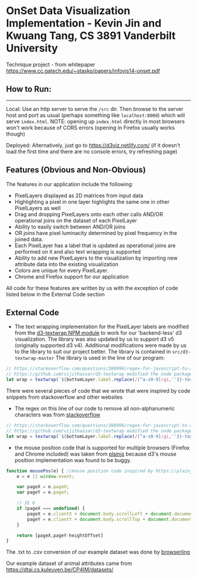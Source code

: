 # OnSet Data Visualization Implementation - Kevin Jin and Kwuang Tang, CS 3891 Vanderbilt University

Technique project - from whitepaper https://www.cc.gatech.edu/~stasko/papers/infovis14-onset.pdf

## How to Run:
---
Local: Use an http server to serve the `/src` dir. Then browse to the server host and port as usual (perhaps something like `localhost:8000`) which will serve `index.html`. NOTE: opening up `index.html` directly in most browsers won't work because of CORS errors (opening in Firefox usually works though)


Deployed: Alternatively, just go to https://d3viz.netlify.com/ (if it doesn't load the first time and there are no console errors, try refreshing page)

## Features (Obvious and Non-Obvious)

The features in our application include the following:
- PixelLayers displayed as 2D matrices from input data
- Highlighting a pixel in one layer highlights the same one in other PixelLayers as well
- Drag and dropping PixelLayers onto each other calls AND/OR operational joins on the dataset of each PixelLayer
- Ability to easily switch between AND/OR joins
- OR joins have pixel luminacity determined by pixel frequency in the joined data.
- Each PixelLayer has a label that is updated as operational joins are performed on it and also text wrapping is supported
- Ability to add new PixelLayers to the visualization by importing new attribute data into the existing visualization
- Colors are unique for every PixelLayer.
- Chrome and Firefox support for our application

All code for these features are written by us with the exception of code listed below in the External Code section

## External Code

- The text wrapping implementation for the PixelLayer labels are modified from the [d3-textwrap NPM module](https://www.npmjs.com/package/d3-textwrap) to work for our 'backend-less' d3 visualization. The library was also updated by us to support d3 v5 (originally supported d3 v4). Additional modifications were made by us to the library to suit our project better. The library is contained in `src/d3-textwrap-master`
The library is used in the line of our program:
```js
// https://stackoverflow.com/questions/388996/regex-for-javascript-to-allow-only-alphanumeric keep only alphanumeric characters
// https://github.com/vijithassar/d3-textwrap modified the node package to support client side javascript and for this project's purposes
let wrap = textwrap(`${bottomLayer.label.replace(/[^a-z0-9]/gi,'')}-text`).bounds({height: 480, width: 100});
```

There were several pieces of code that we wrote that were inspired by code snippets from stackoverflow and other websites

- The regex on this line of our code to remove all non-alphanumeric characters was from [stackoverflow](https://stackoverflow.com/questions/388996/regex-for-javascript-to-allow-only-alphanumeric)
```js
// https://stackoverflow.com/questions/388996/regex-for-javascript-to-allow-only-alphanumeric keep only alphanumeric characters
// https://github.com/vijithassar/d3-textwrap modified the node package to support client side javascript and for this project's purposes
let wrap = textwrap(`${bottomLayer.label.replace(/[^a-z0-9]/gi,'')}-text`).bounds({height: 480, width: 100});
```

- the mouse position code that is supported for multiple browsers (Firefox and Chrome included) was taken from [plainjs](https://plainjs.com/javascript/events/getting-the-current-mouse-position-16/) because d3's mouse position implementation was found to be buggy.
```js
function mousePos(e) { //mouse position code inspired by https://plainjs.com/javascript/events/getting-the-current-mouse-position-16/
    e = e || window.event;

    var pageX = e.pageX;
    var pageY = e.pageY;

    // IE 8
    if (pageX === undefined) {
        pageX = e.clientX + document.body.scrollLeft + document.documentElement.scrollLeft;
        pageY = e.clientY + document.body.scrollTop + document.documentElement.scrollTop;
    }

    return [pageX,pageY-heightOffset]
}
```

The .txt to .csv conversion of our example dataset was done by [browserling](https://www.browserling.com/tools/text-to-csv)

Our example dataset of animal attributes came from https://dtai.cs.kuleuven.be/CP4IM/datasets/
